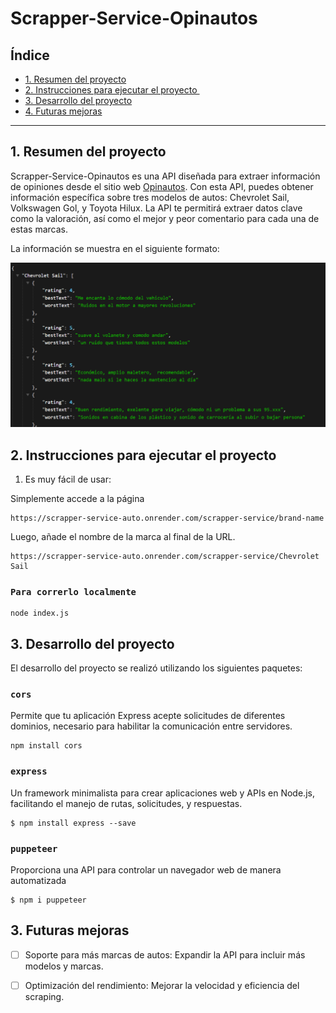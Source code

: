 # Scrapper-Service-Opinautos

## Índice

* [1. Resumen del proyecto](#1-resumen-del-proyecto)
* [2. Instrucciones para ejecutar el proyecto ](#2-Instrucciones-para-ejecutar-el-proyecto)
* [3. Desarrollo del proyecto ](#3-Desarrollo-del-proyecto )
* [4. Futuras mejoras ](#3-Futuras-mejoras )

***

## 1. Resumen del proyecto

Scrapper-Service-Opinautos es una API diseñada para extraer información
de opiniones desde el sitio web [Opinautos](https://www.opinautos.com/co).
Con esta API, puedes obtener información específica sobre tres modelos 
de autos: Chevrolet Sail, Volkswagen Gol, y Toyota Hilux. La API te 
permitirá extraer datos clave como la valoración, así como el mejor y peor
comentario para cada una de estas marcas.

La información se muestra en el siguiente formato:

<img width="600" alt="Respuesta" src="https://github.com/DianaJ-Dev/scrapper-service-auto/blob/main/ImgReadme/ImgRespuesta.png">

## 2. Instrucciones para ejecutar el proyecto

1. Es muy fácil de usar:

Simplemente accede a la página

```text
https://scrapper-service-auto.onrender.com/scrapper-service/brand-name
```

Luego, añade el nombre de la marca al final de la URL.

```text
https://scrapper-service-auto.onrender.com/scrapper-service/Chevrolet Sail
```

### `Para correrlo localmente`

```text
node index.js
```

## 3. Desarrollo del proyecto 

El desarrollo del proyecto se realizó utilizando los siguientes paquetes:

### `cors`
Permite que tu aplicación Express acepte solicitudes de diferentes dominios,
necesario para habilitar la comunicación entre servidores.

```text
npm install cors
```

### `express`
Un framework minimalista para crear aplicaciones web y APIs en Node.js,
facilitando el manejo de rutas, solicitudes, y respuestas.

```text
$ npm install express --save
```

### `puppeteer`
Proporciona una API para controlar un navegador web de manera automatizada

```text
$ npm i puppeteer
```

## 3. Futuras mejoras

* [ ] Soporte para más marcas de autos: Expandir la API para incluir más modelos y marcas.
* [ ] Optimización del rendimiento: Mejorar la velocidad y eficiencia del scraping.











